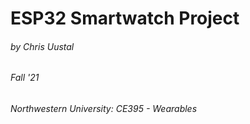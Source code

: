 # ESP32 Smartwatch Project
###### by Chris Uustal
###### Fall '21
###### Northwestern University: CE395 - Wearables 